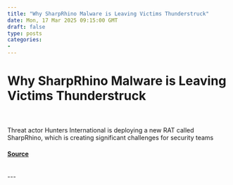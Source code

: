 ```yaml
---
title: "Why SharpRhino Malware is Leaving Victims Thunderstruck"
date: Mon, 17 Mar 2025 09:15:00 GMT
draft: false
type: posts
categories: 
- 
---
```

# Why SharpRhino Malware is Leaving Victims Thunderstruck

<br/>

<br/>
Threat actor Hunters International is deploying a new RAT called SharpRhino, which is creating significant challenges for security teams

#### [Source](https://www.infosecurity-magazine.com/blogs/sharprhino-malware-victims/)

<br/>
---
